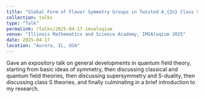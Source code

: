 ```yaml
---
title: "Global Form of Flavor Symmetry Groups in Twisted A_{2n} Class S Theories"
collection: talks
type: "Talk"
permalink: /talks/2025-04-17-imsaloqium
venue: "Illinois Mathematics and Science Academy, IMSAloqium 2025"
date: 2025-04-17
location: "Aurora, IL, USA"
---
```


Gave an expository talk on general developments in quantum field theory, starting from basic ideas of symmetry, then discussing classical and quantum field theories, then discussing supersymmetry and S-duality, then discussing class S theories, and finally culminating in a brief introduction to my research. 